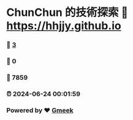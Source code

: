 # ChunChun 的技術探索 :link: https://hhjjy.github.io 
### :page_facing_up: [3](https://hhjjy.github.io/tag.html) 
### :speech_balloon: 0 
### :hibiscus: 7859 
### :alarm_clock: 2024-06-24 00:01:59 
### Powered by :heart: [Gmeek](https://github.com/Meekdai/Gmeek)
